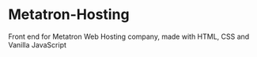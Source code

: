 # Metatron-Hosting
Front end for Metatron Web Hosting company, made with HTML, CSS and Vanilla JavaScript
